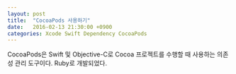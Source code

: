 ```yaml
---
layout: post
title:  "CocoaPods 사용하기"
date:   2016-02-13 21:30:00 +0900
categories: Xcode Swift Dependency CocoaPods
---
```


CocoaPods은 Swift 및 Objective-C로 Cocoa 프로젝트를 수행할 때 사용하는 의존성 관리 도구이다. Ruby로 개발되었다.
